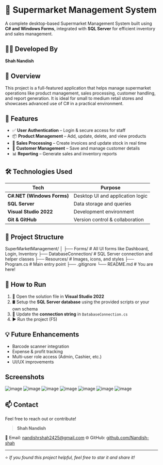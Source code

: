 # 🛒 Supermarket Management System

A complete desktop-based Supermarket Management System built using **C# and Windows Forms**, integrated with **SQL Server** for efficient inventory and sales management.

## 👨‍💻 Developed By

**Shah Nandish**

## 📌 Overview

This project is a full-featured application that helps manage supermarket operations like product management, sales processing, customer handling, and report generation. It is ideal for small to medium retail stores and showcases advanced use of C# in a practical environment.

## 🚀 Features

- ✅ **User Authentication** – Login & secure access for staff
- 📦 **Product Management** – Add, update, delete, and view products
- 🧾 **Sales Processing** – Create invoices and update stock in real time
- 👥 **Customer Management** – Save and manage customer details
- 📊 **Reporting** – Generate sales and inventory reports

## 🛠️ Technologies Used

| Tech | Purpose |
|------|---------|
| **C#.NET (Windows Forms)** | Desktop UI and application logic |
| **SQL Server** | Data storage and queries |
| **Visual Studio 2022** | Development environment |
| **Git & GitHub** | Version control & collaboration |

## 📂 Project Structure

SuperMarketManagement/ │ ├── Forms/ # All UI forms like Dashboard, Login, Inventory ├── DatabaseConnection/ # SQL Server connection and helper classes ├── Resources/ # Images, icons, and styles ├── Program.cs # Main entry point ├── .gitignore └── README.md # You are here!


## 📝 How to Run

1. 🔧 Open the solution file in **Visual Studio 2022**
2. 🛢️ Setup the **SQL Server database** using the provided scripts or your own schema
3. 🔌 Update the **connection string** in `DatabaseConnection.cs`
4. ▶️ Run the project (F5)

## 💡 Future Enhancements

- Barcode scanner integration
- Expense & profit tracking
- Multi-user role access (Admin, Cashier, etc.)
- UI/UX improvements

## Screenshots
![image](https://github.com/user-attachments/assets/5ecd1f5b-1bce-4b03-ac29-65d80e856310)
![image](https://github.com/user-attachments/assets/3c3f1207-f24f-454d-a55a-bc712a8e239d)
![image](https://github.com/user-attachments/assets/1abd26bf-cf25-455f-ac4e-c003fc0104da)
![image](https://github.com/user-attachments/assets/0599591c-22dd-438f-b044-c7822e5d5465)
![image](https://github.com/user-attachments/assets/5b383032-b850-439d-af9f-01c28935f80f)
![image](https://github.com/user-attachments/assets/e2874795-50c1-461f-93b8-2bc1cb797777)
![image](https://github.com/user-attachments/assets/fd1b2831-eb5d-473f-8db8-a7d4b155f52f)

## 📫 Contact

Feel free to reach out or contribute!

> **Shah Nandish**

📧 Email: nandishrshah2425@gmail.com 
🌐 GitHub: [github.com/Nandish-shah](https://github.com/Nandish-shah)

---

⭐ *If you found this project helpful, feel free to star it and share it!*
